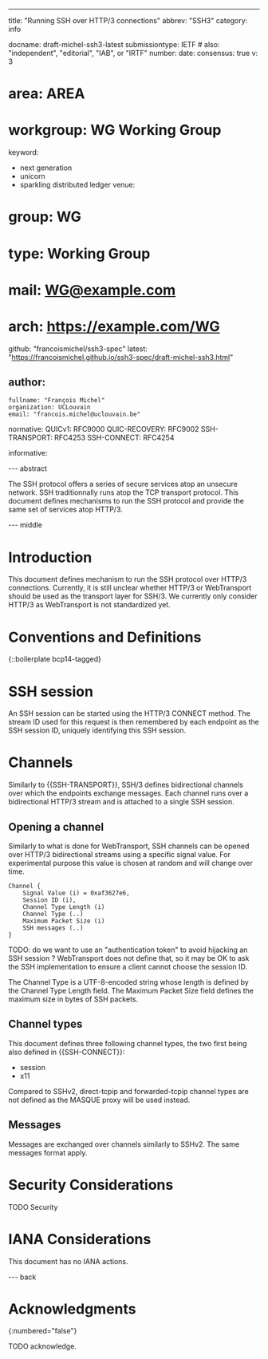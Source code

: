 ---
title: "Running SSH over HTTP/3 connections"
abbrev: "SSH3"
category: info

docname: draft-michel-ssh3-latest
submissiontype: IETF  # also: "independent", "editorial", "IAB", or "IRTF"
number:
date:
consensus: true
v: 3
# area: AREA
# workgroup: WG Working Group
keyword:
 - next generation
 - unicorn
 - sparkling distributed ledger
venue:
#  group: WG
#  type: Working Group
#  mail: WG@example.com
#  arch: https://example.com/WG
  github: "francoismichel/ssh3-spec"
  latest: "https://francoismichel.github.io/ssh3-spec/draft-michel-ssh3.html"

author:
 -
    fullname: "François Michel"
    organization: UCLouvain
    email: "francois.michel@uclouvain.be"

normative:
  QUICv1: RFC9000
  QUIC-RECOVERY: RFC9002
  SSH-TRANSPORT: RFC4253
  SSH-CONNECT: RFC4254

informative:


--- abstract

The SSH protocol offers a series of secure services atop an unsecure network.
SSH traditionnally runs atop the TCP transport protocol. This document
defines mechanisms to run the SSH protocol and provide the same set of
services atop HTTP/3.


--- middle

# Introduction

This document defines mechanism to run the SSH protocol over HTTP/3 connections.
Currently, it is still unclear whether HTTP/3 or WebTransport should be used
as the transport layer for SSH/3. We currently only consider HTTP/3 as
WebTransport is not standardized yet.


# Conventions and Definitions

{::boilerplate bcp14-tagged}

# SSH session
An SSH session can be started using the HTTP/3 CONNECT method.
The stream ID used for this request is then remembered by each endpoint
as the SSH session ID, uniquely identifying this SSH session.


# Channels

Similarly to {{SSH-TRANSPORT}}, SSH/3 defines bidirectional channels over
which the endpoints exchange messages. Each channel runs over a bidirectional
HTTP/3 stream and is attached to a single SSH session.

## Opening a channel

Similarly to what is done for WebTransport, SSH channels can be
opened over HTTP/3 bidirectional streams using a specific signal value.
For experimental purpose this value is chosen at random and will change over
time.

```
Channel {
    Signal Value (i) = 0xaf3627e6,
    Session ID (i),
    Channel Type Length (i)
    Channel Type (..)
    Maximum Packet Size (i)
    SSH messages (..)
}
```

TODO: do we want to use an "authentication token" to avoid hijacking
an SSH session ? WebTransport does not define that, so it may be OK
to ask the SSH implementation to ensure a client cannot choose the
session ID.

The Channel Type is a UTF-8-encoded string whose length is defined
by the Channel Type Length field.
The Maximum Packet Size field defines the maximum size in bytes of
SSH packets.

## Channel types

This document defines three following channel types, the two first being
also defined in {{SSH-CONNECT}}:

- session
- x11

Compared to SSHv2, direct-tcpip and forwarded-tcpip channel types are not
defined as the MASQUE proxy will be used instead.

## Messages

Messages are exchanged over channels similarly to SSHv2. The same messages
format apply.

# Security Considerations

TODO Security


# IANA Considerations

This document has no IANA actions.


--- back

# Acknowledgments
{:numbered="false"}

TODO acknowledge.
